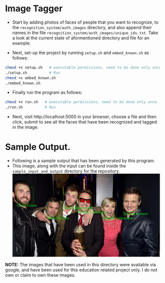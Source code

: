 # Image Tagger
* Start by adding photos of faces of people that you want to recognize, to the `recognition_system/auth_images` directory, and also append their names in the file `recognition_system/auth_images/unique_ids.txt`. Take a look at the current state of aformentioned directory and file for an example.

* Next, set-up the project by running `setup.sh` and `embed_known.sh` as follows:
```sh
chmod +x setup.sh   # executable permissions, need to be done only once.
./setup.sh          # Run
chmod +x embed_known.sh
./embed_known.sh
```

* Finally run the program as follows:
```sh
chmod +x run.sh   # executable permissions, need to be done only once.
./run.sh          # Run
```

* Next, visit  http://localhost:5000 in your browser, choose a file and then click, submit to see all the faces that have been recognized and tagged in the image.

# Sample Output.
* Following is a sample output that has been generated by this program.
* This image, along with the input can be found inside the `sample_input_and_output` directory for the repository.
![Output](sample_input_and_output/tagged_image.jpg?raw=true "Title")

**NOTE:** The images that have been used in this directory were available via google, and have been used for this education related project only. I do not own or claim to own these images.
